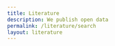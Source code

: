 ```yaml
---
title: Literature
description: We publish open data
permalink: /literature/search
layout: literature
---
```


<script>
var siteConfig = {
  literature: {
    rootFilter: {
      countriesOfCoverage: ['AQ', 'BV', 'HM', 'GS', 'TF']
    },
    highlightedFilters: ['q', 'literatureType', 'countriesOfResearcher', 'countriesOfCoverage', 'year']
  }
};
</script>